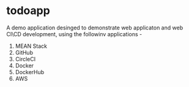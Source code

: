 # todoapp

A demo application desinged to demonstrate web applicaton and web CI\CD development, using the followinv applications - 

1. MEAN Stack
2. GitHub
2. CircleCI
3. Docker
4. DockerHub
5. AWS
